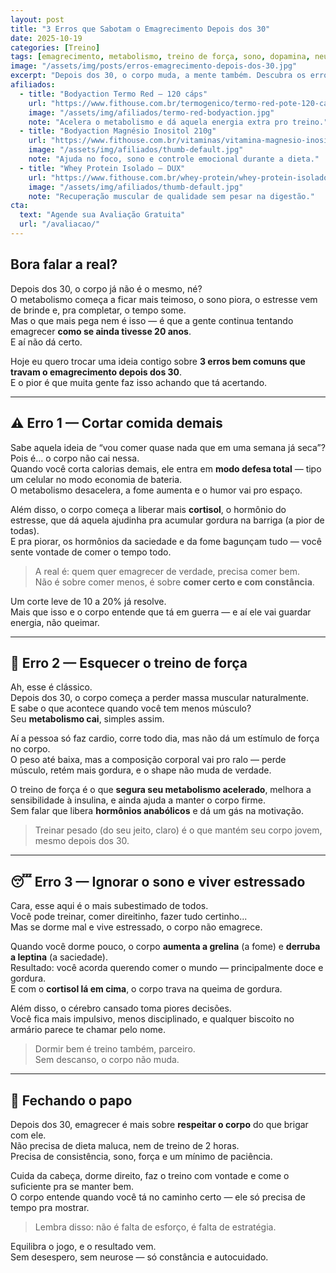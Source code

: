 ```yaml
---
layout: post
title: "3 Erros que Sabotam o Emagrecimento Depois dos 30"
date: 2025-10-19
categories: [Treino]
tags: [emagrecimento, metabolismo, treino de força, sono, dopamina, neurociência, comportamento, hábitos, constância]
image: "/assets/img/posts/erros-emagrecimento-depois-dos-30.jpg"
excerpt: "Depois dos 30, o corpo muda, a mente também. Descubra os erros mais comuns que travam o emagrecimento e como ajustar o jogo sem pirar no processo."
afiliados:
  - title: "Bodyaction Termo Red — 120 cáps"
    url: "https://www.fithouse.com.br/termogenico/termo-red-pote-120-capsulas-bodyaction?am=mdsuplementos&parceiro=10447&cupom=mdsuplementos5"
    image: "/assets/img/afiliados/termo-red-bodyaction.jpg"
    note: "Acelera o metabolismo e dá aquela energia extra pro treino."
  - title: "Bodyaction Magnésio Inositol 210g"
    url: "https://www.fithouse.com.br/vitaminas/vitamina-magnesio-inositol-pote-210g-bodyaction?am=mdsuplementos&parceiro=10447&cupom=mdsuplementos5"
    image: "/assets/img/afiliados/thumb-default.jpg"
    note: "Ajuda no foco, sono e controle emocional durante a dieta."
  - title: "Whey Protein Isolado — DUX"
    url: "https://www.fithouse.com.br/whey-protein/whey-protein-isolado-dux-900g?am=mdsuplementos&parceiro=10447&cupom=mdsuplementos5"
    image: "/assets/img/afiliados/thumb-default.jpg"
    note: "Recuperação muscular de qualidade sem pesar na digestão."
cta:
  text: "Agende sua Avaliação Gratuita"
  url: "/avaliacao/"
---
```


## Bora falar a real?

Depois dos 30, o corpo já não é o mesmo, né?  
O metabolismo começa a ficar mais teimoso, o sono piora, o estresse vem de brinde e, pra completar, o tempo some.  
Mas o que mais pega nem é isso — é que a gente continua tentando emagrecer **como se ainda tivesse 20 anos**.  
E aí não dá certo.  

Hoje eu quero trocar uma ideia contigo sobre **3 erros bem comuns que travam o emagrecimento depois dos 30**.  
E o pior é que muita gente faz isso achando que tá acertando.

---

## ⚠️ Erro 1 — Cortar comida demais

Sabe aquela ideia de “vou comer quase nada que em uma semana já seca”?  
Pois é... o corpo não cai nessa.  
Quando você corta calorias demais, ele entra em **modo defesa total** — tipo um celular no modo economia de bateria.  
O metabolismo desacelera, a fome aumenta e o humor vai pro espaço.  

Além disso, o corpo começa a liberar mais **cortisol**, o hormônio do estresse, que dá aquela ajudinha pra acumular gordura na barriga (a pior de todas).  
E pra piorar, os hormônios da saciedade e da fome bagunçam tudo — você sente vontade de comer o tempo todo.

> A real é: quem quer emagrecer de verdade, precisa comer bem.  
> Não é sobre comer menos, é sobre **comer certo e com constância**.

Um corte leve de 10 a 20% já resolve.  
Mais que isso e o corpo entende que tá em guerra — e aí ele vai guardar energia, não queimar.

---

## 💪 Erro 2 — Esquecer o treino de força

Ah, esse é clássico.  
Depois dos 30, o corpo começa a perder massa muscular naturalmente.  
E sabe o que acontece quando você tem menos músculo?  
Seu **metabolismo cai**, simples assim.  

Aí a pessoa só faz cardio, corre todo dia, mas não dá um estímulo de força no corpo.  
O peso até baixa, mas a composição corporal vai pro ralo — perde músculo, retém mais gordura, e o shape não muda de verdade.  

O treino de força é o que **segura seu metabolismo acelerado**, melhora a sensibilidade à insulina, e ainda ajuda a manter o corpo firme.  
Sem falar que libera **hormônios anabólicos** e dá um gás na motivação.  

> Treinar pesado (do seu jeito, claro) é o que mantém seu corpo jovem, mesmo depois dos 30.

---

## 😴 Erro 3 — Ignorar o sono e viver estressado

Cara, esse aqui é o mais subestimado de todos.  
Você pode treinar, comer direitinho, fazer tudo certinho...  
Mas se dorme mal e vive estressado, o corpo não emagrece.  

Quando você dorme pouco, o corpo **aumenta a grelina** (a fome) e **derruba a leptina** (a saciedade).  
Resultado: você acorda querendo comer o mundo — principalmente doce e gordura.  
E com o **cortisol lá em cima**, o corpo trava na queima de gordura.

Além disso, o cérebro cansado toma piores decisões.  
Você fica mais impulsivo, menos disciplinado, e qualquer biscoito no armário parece te chamar pelo nome.

> Dormir bem é treino também, parceiro.  
> Sem descanso, o corpo não muda.

---

## 💬 Fechando o papo

Depois dos 30, emagrecer é mais sobre **respeitar o corpo** do que brigar com ele.  
Não precisa de dieta maluca, nem de treino de 2 horas.  
Precisa de consistência, sono, força e um mínimo de paciência.  

Cuida da cabeça, dorme direito, faz o treino com vontade e come o suficiente pra se manter bem.  
O corpo entende quando você tá no caminho certo — ele só precisa de tempo pra mostrar.

> Lembra disso: não é falta de esforço, é falta de estratégia.  

Equilibra o jogo, e o resultado vem.  
Sem desespero, sem neurose — só constância e autocuidado.
